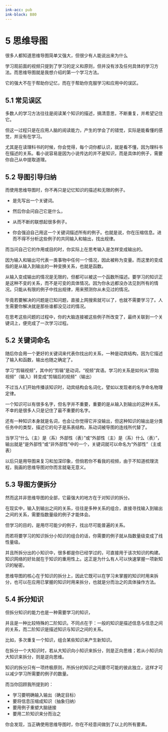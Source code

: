 ```yaml
---
ink-acc: pub
ink-block: B80
---
```


# 5 思维导图

很多人都知道思维导图简单又强大，但很少有人能说出来为什么

学习观前面的视频只提到了学习的定义和原则，但并没有涉及任何具体的学习方法。而思维导图就是我想介绍的第一个学习方法。

它的强大不在于帮助你记忆，而在于帮助你克服学习和应用中的误区。

## 5.1 常见误区

多数人的学习方法往往是阅读某个知识的描述，搞清意思，不断重复，并希望记住它。

但这一过程只是在应用人脑的阅读能力，产生的学会了的错觉，实际是能看懂的感觉，并没有在学习。

尤其是在读理科书的时候，你会觉得，每个词你都认识，就是看不懂，因为理科书在描述的关系。看小说容易是因为小说传达的并不是知识，而是具体的例子，需要你自己从中提取道理。

## 5.2 导图引导归纳

而使用思维导图时，你不再只是记忆知识的描述和无限的例子。

-   是先写出一个关键词。
    
-   然后你会问自己它是什么，
    
-   从而不断的联想起很多例子。
    
-   你会强迫自己用这一个关键词描述所有的例子。也就是说，你在压缩信息。进而不得不分析这些例子的共同输入和输出，找出规律。
    

而当问自己它的作用或目的时，你实际上在思考输入是怎样变成输出的。

因为输入和输出可代表一类事物中任何一个情况，因此被称为变量。而这里的变成指的是从输入到输出的一种变换关系，也就是函数。

从输入变成输出的情况是无限的，但都可以被这一个函数所描述。要学习的知识正是这种不变的关系，而不是可变的具体情况。因为你永远都没办法见到所有的情况。只能从有限的例子中找出规律，用来预测你从未见过的情况。

毕竟若要解决的问题是已知问题，直接上网搜索就可以了，也就不需要学习了。人生需要你解决就是那些谁都没见过的情况。

在思考这些问题的过程中，你的大脑连接被这些例子所改变了，最终关联到一个关键词上，便完成了一次学习过程。

## 5.2 关键词命名

随后你会用一个更好的关键词来代表你找出的关系，一种是动宾结构，因为它描述了输入和函数，输出也随之确定了。

学习“剪辑视频”，其中的“剪辑”是动词，“视频”宾语。学习的关系是如何从“原始视频”（输入）转变成“剪辑后的视频”（输出）

不过当人们开始传播该知识时，动宾结构会名词化，譬如以发现者的名字命名物理定律。

一个知识可以有很多名字，但名字并不重要，重要的是从输入到输出的这种关系。不幸的是很多人只是记住了最不重要的名字。

还有一种知识本身就是名词，也会让你觉得它并没输出，但这种知识的输出是分类任务中的类型，描述它的句子是系表结构，系动词被导图的连线所代替了。

当学习“什么（主）是（系）外部性（表）”或“外部性（主）是（系）什么（表）”，输出就是“是外部性”或“非外部性”中的一个，关键词就可以命名为“外部性”（主或表）

以后只是用导图来复习和加深印象，但倘若你不看我的视频，由于不知道梳理流程，我画的思维导图对你而言就毫无意义。

## 5.3 导图方便拆分

然而这并非思维导图的全部，它最强大的地方在于对知识的拆分。

在现实中，输入到输出之间的关系，往往是多种关系的组合，直接寻找输入到输出之间的关系，需要指数量级的例子才能体会。

但学习的目的，是用尽可能少的例子，找出尽可能普遍的关系。

而若将要学习的知识拆分小知识的组合的话，你需要的例子就从指数量级变成了线性量级。

并且所拆分出的小知识中，很多都是你已经学过的，可直接用于该次知识的构建。知识网络的好处就在于知识的重用性上。这正是为什么有人可以快速掌握一项新知识的秘密。

思维导图的核心在于知识的拆分上，因此它既可以在学习未掌握的知识时用来拆分，也可以在应用已掌握的知识时用来拆分，也就是分而治之的具体操作方法。

## 5.4 拆分知识

但拆分知识的能力也是一种需要学习的知识，

并且是一种比较特殊的二阶知识。不同点在于：一般的知识是描述信息与信息之间的关系，而二阶知识是描述知识与知识之间的关系。

比如，多次重复一个知识，组合某些知识来产生新知识。

在拆分一个大知识时，若从大知识向小知识来拆分，则是正向思维；若从小知识向大知识来拆分，则是逆向思维。

知识的拆分只有一项终极原则，所拆分的知识之间要尽可能的彼此独立，这样才可以减少学习所需要的例子的数量。

而当你回顾我所提到的：

-   学习要明确输入输出（确定目标）
-   要将信息压缩成知识（抽象归纳）
-   要用例子重塑大脑链接
-   要用二阶知识来分而治之

你会发现，当正确使用思维导图时，你在不经意间做到了以上的所有要素。